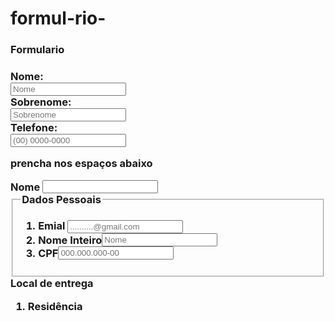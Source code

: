 # formul-rio-
<html>
<body>

<h3>Formulario<h3>

<form action=" /action_page.php">
	<label for="fname">Nome:</label><br>
	<input type="text" id="fname" name="fname" placeholder="Nome"><br>
	<label for="lname">Sobrenome:</label><br>
	<input type="text" id="lname" name="lname" placeholder="Sobrenome"><br>
  <label for="lname">Telefone:</label><br>
	<input type="confirme" placeholder="(00) 0000-0000">
</form>

<p>prencha nos espaços abaixo</p>

</body>
</html>

</body>
</html>

<form method='Post' action='recebe-dados.php'>
	<label for="nome">Nome</label>
	<input type='text' id='nome' name='nome' required>
	<label form="nome"</label>

<html>
<head>
    <meta charset=“utf-8”>
    <meta name=“viewport” content="width=device-width", initial-scale="1.0">
    <style>
    	input[type="text"] {
    		vertical-align: bottom;
    	}
    </style>
</head>
<body>
	<form>
		<fieldset>
			<legend> Dados Pessoais </legend>
			<ol>
				<li><label>Emial <input type="email" placeholder="..........@gmail.com"></label></li>
				<li><label>Nome Inteiro<input type="text" placeholder="Nome"></label></li>
				<li><label>CPF<input type="text"placeholder="000.000.000-00"></label></li>
			</ol>
		</fieldset>
	</form>
	Local de entrega
	<ol>
		<li><p> Residência <testarea cols="17" rows="14" placeholder="Insira a sua residência"></testarea></p></li>
	</ol>
</body>
</html>
	
